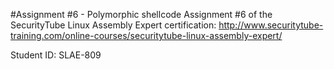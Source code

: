 #Assignment #6 - Polymorphic shellcode
Assignment #6 of the SecurityTube Linux Assembly Expert certification: http://www.securitytube-training.com/online-courses/securitytube-linux-assembly-expert/

Student ID: SLAE-809 
